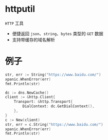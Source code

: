 # httputil

`HTTP` 工具

- 便捷返回 `json`、`string`、`bytes` 类型的 `GET` 数据
- 支持带缓存的域名解析

# 例子
```go
str, err := String("https://www.baidu.com/")
xpanic.WhenError(err)
fmt.Println(str)

dc := dns.NewCache()
client := &http.Client{
    Transport: &http.Transport{
        DialContext: dc.GetDialContext(),
    },
}
c := New(client)
str, err = c.String("https://www.baidu.com/")
xpanic.WhenError(err)
fmt.Println(str)
```
